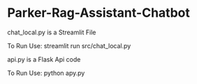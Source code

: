 # Parker-Rag-Assistant-Chatbot

chat_local.py is a Streamlit File 

To Run Use: streamlit run src/chat_local.py


api.py is a Flask Api code

To Run Use: python apy.py
